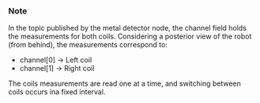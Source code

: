 ### Note

In the topic published by the metal detector node, the channel field holds the measurements for both coils. Considering a posterior view of the robot (from behind), the measurements correspond to:

* channel[0] -> Left coil
* channel[1] -> Right coil

The coils measurements are read one at a time, and switching between coils occurs ina fixed interval.
